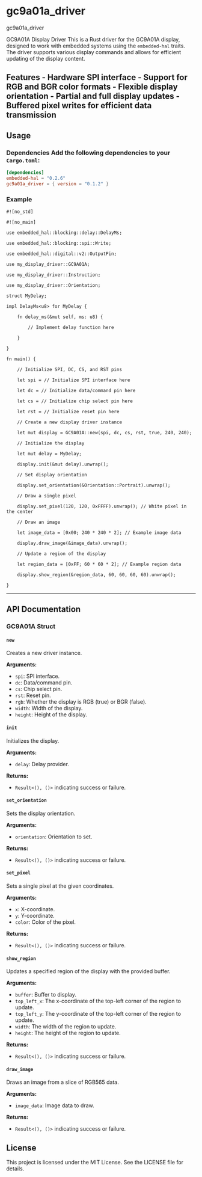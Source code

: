 # gc9a01a_driver
 gc9a01a_driver

GC9A01A Display Driver This is a Rust driver for the GC9A01A display, designed to work with embedded systems using the `embedded-hal` traits. The driver supports various display commands and allows for efficient updating of the display content. 

## Features - Hardware SPI interface - Support for RGB and BGR color formats - Flexible display orientation - Partial and full display updates - Buffered pixel writes for efficient data transmission 

## Usage 

### Dependencies Add the following dependencies to your `Cargo.toml`: 

``` toml 
[dependencies] 
embedded-hal = "0.2.6"
gc9a01a_driver = { version = "0.1.2" }
```

### Example
```
#![no_std]

#![no_main]

use embedded_hal::blocking::delay::DelayMs;

use embedded_hal::blocking::spi::Write;

use embedded_hal::digital::v2::OutputPin;

use my_display_driver::GC9A01A;

use my_display_driver::Instruction;

use my_display_driver::Orientation;

struct MyDelay;

impl DelayMs<u8> for MyDelay {

    fn delay_ms(&mut self, ms: u8) {

        // Implement delay function here

    }

}

fn main() {

    // Initialize SPI, DC, CS, and RST pins

    let spi = // Initialize SPI interface here

    let dc = // Initialize data/command pin here

    let cs = // Initialize chip select pin here

    let rst = // Initialize reset pin here

    // Create a new display driver instance

    let mut display = GC9A01A::new(spi, dc, cs, rst, true, 240, 240);

    // Initialize the display

    let mut delay = MyDelay;

    display.init(&mut delay).unwrap();

    // Set display orientation

    display.set_orientation(&Orientation::Portrait).unwrap();

    // Draw a single pixel

    display.set_pixel(120, 120, 0xFFFF).unwrap(); // White pixel in the center

    // Draw an image

    let image_data = [0x00; 240 * 240 * 2]; // Example image data

    display.draw_image(&image_data).unwrap();

    // Update a region of the display

    let region_data = [0xFF; 60 * 60 * 2]; // Example region data

    display.show_region(&region_data, 60, 60, 60, 60).unwrap();

}
```
-----------------

API Documentation
-----------------

### GC9A01A Struct

#### `new`

Creates a new driver instance.

**Arguments:**

-   `spi`: SPI interface.
-   `dc`: Data/command pin.
-   `cs`: Chip select pin.
-   `rst`: Reset pin.
-   `rgb`: Whether the display is RGB (true) or BGR (false).
-   `width`: Width of the display.
-   `height`: Height of the display.

#### `init`

Initializes the display.

**Arguments:**

-   `delay`: Delay provider.

**Returns:**

-   `Result<(), ()>` indicating success or failure.

#### `set_orientation`

Sets the display orientation.

**Arguments:**

-   `orientation`: Orientation to set.

**Returns:**

-   `Result<(), ()>` indicating success or failure.

#### `set_pixel`

Sets a single pixel at the given coordinates.

**Arguments:**

-   `x`: X-coordinate.
-   `y`: Y-coordinate.
-   `color`: Color of the pixel.

**Returns:**

-   `Result<(), ()>` indicating success or failure.

#### `show_region`

Updates a specified region of the display with the provided buffer.

**Arguments:**

-   `buffer`: Buffer to display.
-   `top_left_x`: The x-coordinate of the top-left corner of the region to update.
-   `top_left_y`: The y-coordinate of the top-left corner of the region to update.
-   `width`: The width of the region to update.
-   `height`: The height of the region to update.

**Returns:**

-   `Result<(), ()>` indicating success or failure.

#### `draw_image`

Draws an image from a slice of RGB565 data.

**Arguments:**

-   `image_data`: Image data to draw.

**Returns:**

-   `Result<(), ()>` indicating success or failure.

License
-------

This project is licensed under the MIT License. See the LICENSE file for details.